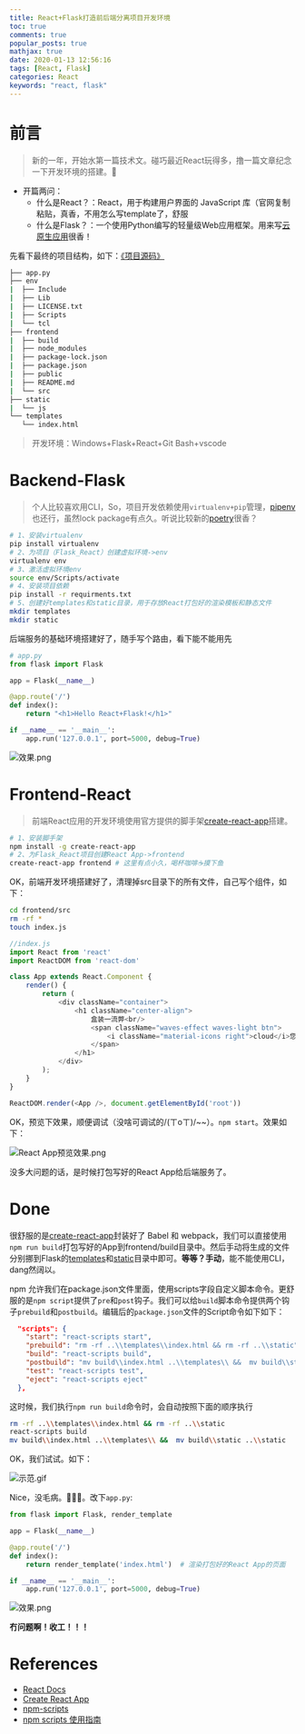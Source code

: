 ```yaml
---
title: React+Flask打造前后端分离项目开发环境
toc: true
comments: true
popular_posts: true
mathjax: true
date: 2020-01-13 12:56:16
tags: [React, Flask]
categories: React
keywords: "react, flask"
---
```


# 前言

>新的一年，开始水第一篇技术文。碰巧最近React玩得多，撸一篇文章纪念一下开发环境的搭建。🤔

- 开篇两问：
  - 什么是React？：React，用于构建用户界面的 JavaScript 库（官网复制粘贴，真香，不用怎么写template了，舒服
  - 什么是Flask？：一个使用Python编写的轻量级Web应用框架。用来写[云原生应用](https://jimmysong.io/kubernetes-handbook/cloud-native/cloud-native-definition.html)很香！

先看下最终的项目结构，如下：[《项目源码》](https://github.com/yeshan333/React-Flask--Development-Environment)

```bash
├── app.py
├── env
|  ├── Include
|  ├── Lib
|  ├── LICENSE.txt
|  ├── Scripts
|  └── tcl
├── frontend
|  ├── build
|  ├── node_modules
|  ├── package-lock.json
|  ├── package.json
|  ├── public
|  ├── README.md
|  └── src
├── static
|  └── js
└── templates
   └── index.html
```

<!-- more -->

>开发环境：Windows+Flask+React+Git Bash+vscode

# Backend-Flask

>个人比较喜欢用CLI，So，项目开发依赖使用`virtualenv+pip`管理，[pipenv](https://github.com/pypa/pipenv)也还行，虽然lock package有点久。听说比较新的[poetry](https://github.com/python-poetry/poetry)很香？

```bash
# 1、安装virtualenv
pip install virtualenv
# 2、为项目（Flask_React）创建虚拟环境->env
virtualenv env
# 3、激活虚拟环境env
source env/Scripts/activate
# 4、安装项目依赖
pip install -r requirments.txt
# 5、创建好templates和static目录，用于存放React打包好的渲染模板和静态文件
mkdir templates
mkdir static
```

后端服务的基础环境搭建好了，随手写个路由，看下能不能用先

```python
# app.py
from flask import Flask

app = Flask(__name__)

@app.route('/')
def index():
    return "<h1>Hello React+Flask!</h1>"

if __name__ == '__main__':
    app.run('127.0.0.1', port=5000, debug=True)
```

![效果.png](https://img.vim-cn.com/03/9b18cb0cd65b8249a0e9069d4845e6d27744af.png)

# Frontend-React

>前端React应用的开发环境使用官方提供的脚手架[create-react-app](https://zh-hans.reactjs.org/docs/create-a-new-react-app.html#create-react-app)搭建。

```bash
# 1、安装脚手架
npm install -g create-react-app
# 2、为Flask_React项目创建React App->frontend
create-react-app frontend # 这里有点小久，喝杯咖啡☕摸下鱼
```
OK，前端开发环境搭建好了，清理掉src目录下的所有文件，自己写个组件，如下：

```bash
cd frontend/src
rm -rf *
touch index.js
```

```js
//index.js
import React from 'react'
import ReactDOM from 'react-dom'

class App extends React.Component {
    render() {
        return (
            <div className="container">
                <h1 className="center-align">
                    盒装一流弊<br/>
                    <span className="waves-effect waves-light btn">
                        <i className="material-icons right">cloud</i>您说的都对
                    </span>
                </h1>
            </div>
        );
    }
}

ReactDOM.render(<App />, document.getElementById('root'))
```

OK，预览下效果，顺便调试（没啥可调试的/(ㄒoㄒ)/~~）。`npm start`。效果如下：

![React App预览效果.png](https://img.vim-cn.com/e5/a82817a8d6d3d240674cef5c65e955b929aba1.png)

没多大问题的话，是时候打包写好的React App给后端服务了。

# Done

很舒服的是[create-react-app](https://create-react-app.dev/docs/deployment)封装好了 Babel 和 webpack，我们可以直接使用`npm run build`打包写好的App到frontend/build目录中。然后手动将生成的文件分别挪到Flask的[templates](https://exploreflask.com/en/latest/templates.html)和[static](https://exploreflask.com/en/latest/static.html)目录中即可。**等等？手动**，能不能使用CLI，dang然阔以。

npm 允许我们在package.json文件里面，使用scripts字段自定义脚本命令。更舒服的是`npm script`提供了`pre`和`post`钩子。我们可以给`build`脚本命令提供两个钩子`prebuild`和`postbuild`。编辑后的`package.json`文件的Script命令如下如下：

```json
  "scripts": {
    "start": "react-scripts start",
    "prebuild": "rm -rf ..\\templates\\index.html && rm -rf ..\\static",
    "build": "react-scripts build",
    "postbuild": "mv build\\index.html ..\\templates\\ &&  mv build\\static ..\\static",
    "test": "react-scripts test",
    "eject": "react-scripts eject"
  },
```

这时候，我们执行`npm run build`命令时，会自动按照下面的顺序执行

```bash
rm -rf ..\\templates\\index.html && rm -rf ..\\static
react-scripts build
mv build\\index.html ..\\templates\\ &&  mv build\\static ..\\static
```

OK，我们试试。如下：

![示范.gif](https://img.vim-cn.com/a1/be51d238380ead4e8c6d6b6fba6eb0bbe55c5e.gif)

Nice，没毛病。🎉🎉🎉。改下`app.py`:

```python
from flask import Flask, render_template

app = Flask(__name__)

@app.route('/')
def index():
    return render_template('index.html')  # 渲染打包好的React App的页面

if __name__ == '__main__':
    app.run('127.0.0.1', port=5000, debug=True)
```

![效果.png](https://img.vim-cn.com/06/aa0b2dc80df8c8bfc021e57a93981fe07acc02.png)

**冇问题啊！收工！！！**

# References

- [React Docs](https://zh-hans.reactjs.org/docs/create-a-new-react-app.html#create-react-app)
- [Create React App](https://create-react-app.dev/docs/documentation-intro)
- [npm-scripts](https://docs.npmjs.com/misc/scripts)
- [npm scripts 使用指南](http://www.ruanyifeng.com/blog/2016/10/npm_scripts.html)